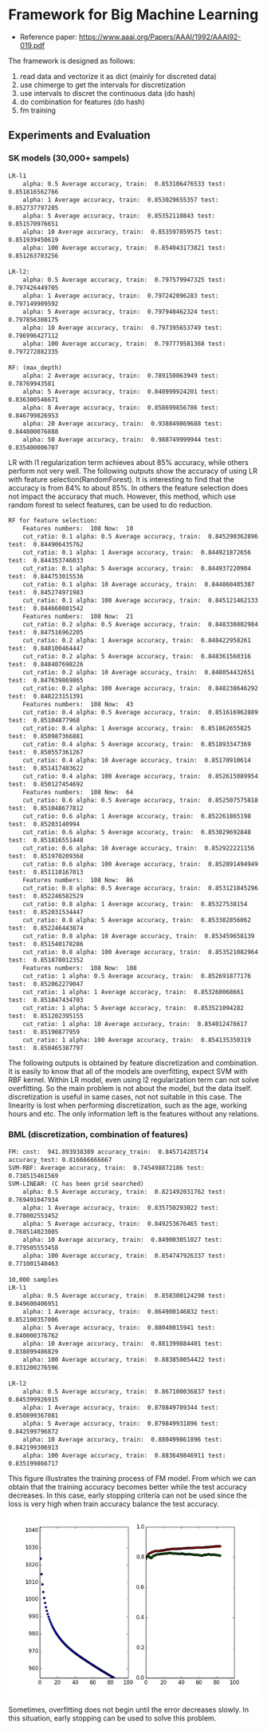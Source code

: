 # Framework for Big Machine Learning
- Reference paper: https://www.aaai.org/Papers/AAAI/1992/AAAI92-019.pdf

The framework is designed as follows:
1. read data and vectorize it as dict (mainly for discreted data)
2. use chimerge to get the intervals for discretization
3. use intervals to discret the continuous data (do hash)
4. do combination for features (do hash)
5. fm training

## Experiments and Evaluation
### SK models (30,000+ sampels)
```
LR-l1
    alpha: 0.5 Average accuracy, train:  0.853106476533 test:  0.851816562766
    alpha: 1 Average accuracy, train:  0.853029655357 test:  0.852737797205
    alpha: 5 Average accuracy, train:  0.85352110843 test:  0.851570976651
    alpha: 10 Average accuracy, train:  0.853597859575 test:  0.851939450619
    alpha: 100 Average accuracy, train:  0.854043173821 test:  0.851263703256

LR-l2:
    alpha: 0.5 Average accuracy, train:  0.797579947325 test:  0.797426449705
    alpha: 1 Average accuracy, train:  0.797242096283 test:  0.797149909592
    alpha: 5 Average accuracy, train:  0.797948462324 test:  0.797856308175
    alpha: 10 Average accuracy, train:  0.797395653749 test:  0.796996427112
    alpha: 100 Average accuracy, train:  0.797779581368 test:  0.797272882335

RF: (max_depth)
    alpha: 2 Average accuracy, train:  0.789150063949 test:  0.78769943581
    alpha: 5 Average accuracy, train:  0.840999924201 test:  0.836300546671
    alpha: 8 Average accuracy, train:  0.858699856786 test:  0.846799826953
    alpha: 20 Average accuracy, train:  0.938849869688 test:  0.844800076888
    alpha: 50 Average accuracy, train:  0.988749999944 test:  0.835400006707
```
LR with l1 regularization term achieves about 85% accuracy, while others perform not very well. The following outputs show the accuracy of using LR with feature selection(RandomForest). It is interesting to find that the accuracy is from 84% to about 85%. In others the feature selection does not impact the accuracy that much. However, this method, which use random forest to select features, can be used to do reduction.

```
RF for feature selection:
    Features numbers:  108 Now:  10
    cut_ratio: 0.1 alpha: 0.5 Average accuracy, train:  0.845290362896 test:  0.844906435762
    cut_ratio: 0.1 alpha: 1 Average accuracy, train:  0.844921872656 test:  0.844353746033
    cut_ratio: 0.1 alpha: 5 Average accuracy, train:  0.844937220904 test:  0.844753015536
    cut_ratio: 0.1 alpha: 10 Average accuracy, train:  0.844860405387 test:  0.845274971983
    cut_ratio: 0.1 alpha: 100 Average accuracy, train:  0.845121462133 test:  0.844660801542
    Features numbers:  108 Now:  21
    cut_ratio: 0.2 alpha: 0.5 Average accuracy, train:  0.848330802984 test:  0.847516962205
    cut_ratio: 0.2 alpha: 1 Average accuracy, train:  0.848422958261 test:  0.848100464447
    cut_ratio: 0.2 alpha: 5 Average accuracy, train:  0.848361560316 test:  0.848407698226
    cut_ratio: 0.2 alpha: 10 Average accuracy, train:  0.848054432651 test:  0.847639869865
    cut_ratio: 0.2 alpha: 100 Average accuracy, train:  0.848238646292 test:  0.848223151391
    Features numbers:  108 Now:  43
    cut_ratio: 0.4 alpha: 0.5 Average accuracy, train:  0.851616962889 test:  0.85104877968
    cut_ratio: 0.4 alpha: 1 Average accuracy, train:  0.851862655825 test:  0.850987366881
    cut_ratio: 0.4 alpha: 5 Average accuracy, train:  0.851893347369 test:  0.850557361267
    cut_ratio: 0.4 alpha: 10 Average accuracy, train:  0.85170910614 test:  0.851417403622
    cut_ratio: 0.4 alpha: 100 Average accuracy, train:  0.852615089954 test:  0.850127454692
    Features numbers:  108 Now:  64
    cut_ratio: 0.6 alpha: 0.5 Average accuracy, train:  0.852507575818 test:  0.851048677812
    cut_ratio: 0.6 alpha: 1 Average accuracy, train:  0.852261865198 test:  0.85203140994
    cut_ratio: 0.6 alpha: 5 Average accuracy, train:  0.853029692848 test:  0.851816551448
    cut_ratio: 0.6 alpha: 10 Average accuracy, train:  0.852922221156 test:  0.851970209368
    cut_ratio: 0.6 alpha: 100 Average accuracy, train:  0.852891494949 test:  0.851110167013
    Features numbers:  108 Now:  86
    cut_ratio: 0.8 alpha: 0.5 Average accuracy, train:  0.853121845296 test:  0.852246582529
    cut_ratio: 0.8 alpha: 1 Average accuracy, train:  0.85327538154 test:  0.852031534447
    cut_ratio: 0.8 alpha: 5 Average accuracy, train:  0.853382856062 test:  0.852246443874
    cut_ratio: 0.8 alpha: 10 Average accuracy, train:  0.853459658139 test:  0.851540178286
    cut_ratio: 0.8 alpha: 100 Average accuracy, train:  0.853521082964 test:  0.851878012352
    Features numbers:  108 Now:  108
    cut_ratio: 1 alpha: 0.5 Average accuracy, train:  0.852691877176 test:  0.852062279047
    cut_ratio: 1 alpha: 1 Average accuracy, train:  0.853260068661 test:  0.851847434703
    cut_ratio: 1 alpha: 5 Average accuracy, train:  0.853521094282 test:  0.851202395155
    cut_ratio: 1 alpha: 10 Average accuracy, train:  0.854012476617 test:  0.85190877959
    cut_ratio: 1 alpha: 100 Average accuracy, train:  0.854135350319 test:  0.850465387797
```

The following outputs is obtained by feature discretization and combination. It is easily to know that all of the models are overfitting, expect SVM with RBF kernel. Within LR model, even using l2 regularization term can not solve overfitting. So the main problem is not about the model, but the data itself. discretization is useful in same cases, not not suitable in this case. The linearity is lost when performing discretization, such as the age, working hours and etc. The only information left is the features without any relations.

### BML (discretization, combination of features)
```
FM: cost:  941.893938389 accuracy_train:  0.845714285714 accuracy_test: 0.816666666667
SVM-RBF: Average accuracy, train:  0.745498872186 test:  0.738515461569
SVM-LINEAR: (C has been grid searched)
    alpha: 0.5 Average accuracy, train:  0.821492031762 test:  0.769491047934
    alpha: 1 Average accuracy, train:  0.835750293022 test:  0.778002553452
    alpha: 5 Average accuracy, train:  0.849253676465 test:  0.768514023005
    alpha: 10 Average accuracy, train:  0.849003051027 test:  0.779505553458
    alpha: 100 Average accuracy, train:  0.854747926337 test:  0.771001540463

10,000 samples
LR-l1
    alpha: 0.5 Average accuracy, train:  0.858300124298 test:  0.849600406951
    alpha: 1 Average accuracy, train:  0.864900146832 test:  0.852100357006
    alpha: 5 Average accuracy, train:  0.88040015941 test:  0.840000376762
    alpha: 10 Average accuracy, train:  0.881399884401 test:  0.838899486829
    alpha: 100 Average accuracy, train:  0.883850054422 test:  0.831200276596

LR-l2
    alpha: 0.5 Average accuracy, train:  0.867100036837 test:  0.845399926915
    alpha: 1 Average accuracy, train:  0.870849789344 test:  0.850899367081
    alpha: 5 Average accuracy, train:  0.879849931896 test:  0.842599796872
    alpha: 10 Average accuracy, train:  0.880499861896 test:  0.842199306913
    alpha: 100 Average accuracy, train:  0.883649846911 test:  0.835199866717
```

This figure illustrates the training process of FM model. From which we can obtain that the training accuracy becomes better while the test accuracy decreases. In this case, early stopping criteria can not be used since the loss is very high when train accuracy balance the test accuracy.
<img src="./pic/figure_1.png" alt="Fig" width="800px"/>

Sometimes, overfitting does not begin until the error decreases slowly. In this situation, early stopping can be used to solve this problem.
